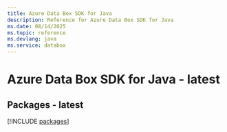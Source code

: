 ```yaml
---
title: Azure Data Box SDK for Java
description: Reference for Azure Data Box SDK for Java
ms.date: 08/14/2025
ms.topic: reference
ms.devlang: java
ms.service: databox
---
```

# Azure Data Box SDK for Java - latest
## Packages - latest
[!INCLUDE [packages](data-box-index.md)]